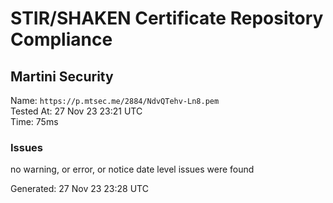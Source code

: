 # STIR/SHAKEN Certificate Repository Compliance

## Martini Security

Name: `https://p.mtsec.me/2884/NdvQTehv-Ln8.pem`\
Tested At: 27 Nov 23 23:21 UTC\
Time: 75ms

### Issues

no warning, or error, or notice date level issues were found

Generated: 27 Nov 23 23:28 UTC